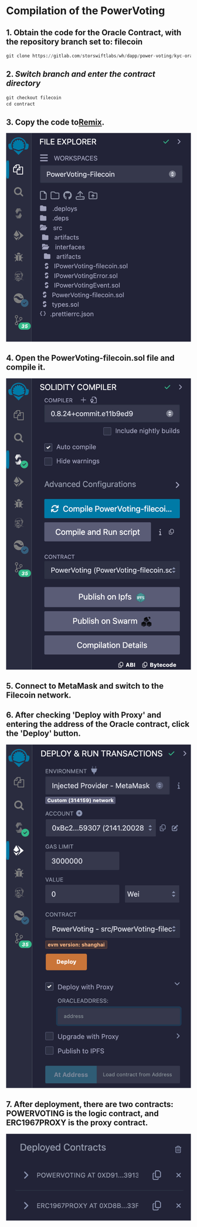 # Compilation of the PowerVoting

## 1. Obtain the code for the Oracle Contract, with the repository branch set to: filecoin

```python
git clone https://gitlab.com/storswiftlabs/wh/dapp/power-voting/kyc-oracle.git
```

## 2. *Switch branch and enter the contract directory*

```python
git checkout filecoin
cd contract
```

## 3. Copy the code to[Remix](https://remix.ethereum.org/).

![Untitled](img/1.png)

## 4. Open the PowerVoting-filecoin.sol file and compile it.

![Untitled](img/2.png)

## 5. Connect to MetaMask and switch to the Filecoin network.

## 6. After checking 'Deploy with Proxy' and entering the address of the Oracle contract, click the 'Deploy' button.

![Untitled](img/3.png)

## 7. After deployment, there are two contracts: POWERVOTING is the logic contract, and ERC1967PROXY is the proxy contract.

![Untitled](img/4.png)